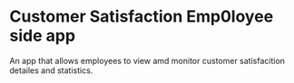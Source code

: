 # Customer Satisfaction Emp0loyee side app 

An app that allows employees to view amd monitor customer satisfacition detailes and statistics.


## 
##
